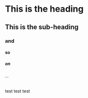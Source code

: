 # This is the heading
## This is the sub-heading
### and 
#### so
##### on
###### ...
test test test
